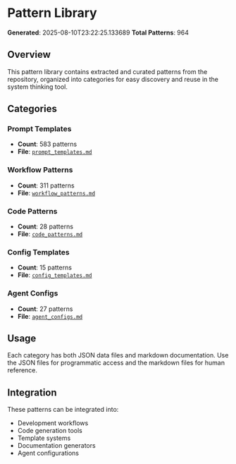 # Pattern Library

**Generated**: 2025-08-10T23:22:25.133689
**Total Patterns**: 964

## Overview

This pattern library contains extracted and curated patterns from the repository,
organized into categories for easy discovery and reuse in the system thinking tool.

## Categories

### Prompt Templates
- **Count**: 583 patterns
- **File**: [`prompt_templates.md`](./prompt_templates.md)

### Workflow Patterns
- **Count**: 311 patterns
- **File**: [`workflow_patterns.md`](./workflow_patterns.md)

### Code Patterns
- **Count**: 28 patterns
- **File**: [`code_patterns.md`](./code_patterns.md)

### Config Templates
- **Count**: 15 patterns
- **File**: [`config_templates.md`](./config_templates.md)

### Agent Configs
- **Count**: 27 patterns
- **File**: [`agent_configs.md`](./agent_configs.md)

## Usage

Each category has both JSON data files and markdown documentation.
Use the JSON files for programmatic access and the markdown files for human reference.

## Integration

These patterns can be integrated into:
- Development workflows
- Code generation tools
- Template systems
- Documentation generators
- Agent configurations
